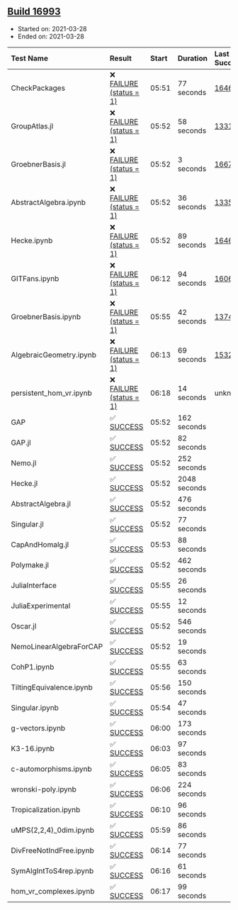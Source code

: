 ## [Build 16993](https://oscarci.mathematik.uni-kl.de/job/oscar/16993/)

* Started on: 2021-03-28
* Ended on: 2021-03-28

| Test Name    | Result | Start | Duration | Last Success | First Failure |
|:-------------|:-------|:------|:---------|:-------------|:--------------|
| CheckPackages | ❌ [FAILURE (status = 1)](https://oscarci.mathematik.uni-kl.de/job/oscar/16993/artifact/logs/build-16993/CheckPackages.log) | 05:51 | 77 seconds | [16463](https://oscarci.mathematik.uni-kl.de/job/oscar/16463/) | [16464](https://oscarci.mathematik.uni-kl.de/job/oscar/16464/) |
| GroupAtlas.jl | ❌ [FAILURE (status = 1)](https://oscarci.mathematik.uni-kl.de/job/oscar/16993/artifact/logs/build-16993/GroupAtlas.jl.log) | 05:52 | 58 seconds | [13311](https://oscarci.mathematik.uni-kl.de/job/oscar/13311/) | [13312](https://oscarci.mathematik.uni-kl.de/job/oscar/13312/) |
| GroebnerBasis.jl | ❌ [FAILURE (status = 1)](https://oscarci.mathematik.uni-kl.de/job/oscar/16993/artifact/logs/build-16993/GroebnerBasis.jl.log) | 05:52 | 3 seconds | [16676](https://oscarci.mathematik.uni-kl.de/job/oscar/16676/) | [16677](https://oscarci.mathematik.uni-kl.de/job/oscar/16677/) |
| AbstractAlgebra.ipynb | ❌ [FAILURE (status = 1)](https://oscarci.mathematik.uni-kl.de/job/oscar/16993/artifact/logs/build-16993/AbstractAlgebra.ipynb.log) | 05:52 | 36 seconds | [13355](https://oscarci.mathematik.uni-kl.de/job/oscar/13355/) | [13356](https://oscarci.mathematik.uni-kl.de/job/oscar/13356/) |
| Hecke.ipynb | ❌ [FAILURE (status = 1)](https://oscarci.mathematik.uni-kl.de/job/oscar/16993/artifact/logs/build-16993/Hecke.ipynb.log) | 05:52 | 89 seconds | [16463](https://oscarci.mathematik.uni-kl.de/job/oscar/16463/) | [16464](https://oscarci.mathematik.uni-kl.de/job/oscar/16464/) |
| GITFans.ipynb | ❌ [FAILURE (status = 1)](https://oscarci.mathematik.uni-kl.de/job/oscar/16993/artifact/logs/build-16993/GITFans.ipynb.log) | 06:12 | 94 seconds | [16068](https://oscarci.mathematik.uni-kl.de/job/oscar/16068/) | [16069](https://oscarci.mathematik.uni-kl.de/job/oscar/16069/) |
| GroebnerBasis.ipynb | ❌ [FAILURE (status = 1)](https://oscarci.mathematik.uni-kl.de/job/oscar/16993/artifact/logs/build-16993/GroebnerBasis.ipynb.log) | 05:55 | 42 seconds | [13748](https://oscarci.mathematik.uni-kl.de/job/oscar/13748/) | [13749](https://oscarci.mathematik.uni-kl.de/job/oscar/13749/) |
| AlgebraicGeometry.ipynb | ❌ [FAILURE (status = 1)](https://oscarci.mathematik.uni-kl.de/job/oscar/16993/artifact/logs/build-16993/AlgebraicGeometry.ipynb.log) | 06:13 | 69 seconds | [15322](https://oscarci.mathematik.uni-kl.de/job/oscar/15322/) | [15323](https://oscarci.mathematik.uni-kl.de/job/oscar/15323/) |
| persistent_hom_vr.ipynb | ❌ [FAILURE (status = 1)](https://oscarci.mathematik.uni-kl.de/job/oscar/16993/artifact/logs/build-16993/persistent_hom_vr.ipynb.log) | 06:18 | 14 seconds | unknown | unknown |
| GAP | ✅ [SUCCESS](https://oscarci.mathematik.uni-kl.de/job/oscar/16993/artifact/logs/build-16993/GAP.log) | 05:52 | 162 seconds |  |  |
| GAP.jl | ✅ [SUCCESS](https://oscarci.mathematik.uni-kl.de/job/oscar/16993/artifact/logs/build-16993/GAP.jl.log) | 05:52 | 82 seconds |  |  |
| Nemo.jl | ✅ [SUCCESS](https://oscarci.mathematik.uni-kl.de/job/oscar/16993/artifact/logs/build-16993/Nemo.jl.log) | 05:52 | 252 seconds |  |  |
| Hecke.jl | ✅ [SUCCESS](https://oscarci.mathematik.uni-kl.de/job/oscar/16993/artifact/logs/build-16993/Hecke.jl.log) | 05:52 | 2048 seconds |  |  |
| AbstractAlgebra.jl | ✅ [SUCCESS](https://oscarci.mathematik.uni-kl.de/job/oscar/16993/artifact/logs/build-16993/AbstractAlgebra.jl.log) | 05:52 | 476 seconds |  |  |
| Singular.jl | ✅ [SUCCESS](https://oscarci.mathematik.uni-kl.de/job/oscar/16993/artifact/logs/build-16993/Singular.jl.log) | 05:52 | 77 seconds |  |  |
| CapAndHomalg.jl | ✅ [SUCCESS](https://oscarci.mathematik.uni-kl.de/job/oscar/16993/artifact/logs/build-16993/CapAndHomalg.jl.log) | 05:53 | 88 seconds |  |  |
| Polymake.jl | ✅ [SUCCESS](https://oscarci.mathematik.uni-kl.de/job/oscar/16993/artifact/logs/build-16993/Polymake.jl.log) | 05:52 | 462 seconds |  |  |
| JuliaInterface | ✅ [SUCCESS](https://oscarci.mathematik.uni-kl.de/job/oscar/16993/artifact/logs/build-16993/JuliaInterface.log) | 05:55 | 26 seconds |  |  |
| JuliaExperimental | ✅ [SUCCESS](https://oscarci.mathematik.uni-kl.de/job/oscar/16993/artifact/logs/build-16993/JuliaExperimental.log) | 05:55 | 12 seconds |  |  |
| Oscar.jl | ✅ [SUCCESS](https://oscarci.mathematik.uni-kl.de/job/oscar/16993/artifact/logs/build-16993/Oscar.jl.log) | 05:52 | 546 seconds |  |  |
| NemoLinearAlgebraForCAP | ✅ [SUCCESS](https://oscarci.mathematik.uni-kl.de/job/oscar/16993/artifact/logs/build-16993/NemoLinearAlgebraForCAP.log) | 05:52 | 19 seconds |  |  |
| CohP1.ipynb | ✅ [SUCCESS](https://oscarci.mathematik.uni-kl.de/job/oscar/16993/artifact/logs/build-16993/CohP1.ipynb.log) | 05:55 | 63 seconds |  |  |
| TiltingEquivalence.ipynb | ✅ [SUCCESS](https://oscarci.mathematik.uni-kl.de/job/oscar/16993/artifact/logs/build-16993/TiltingEquivalence.ipynb.log) | 05:56 | 150 seconds |  |  |
| Singular.ipynb | ✅ [SUCCESS](https://oscarci.mathematik.uni-kl.de/job/oscar/16993/artifact/logs/build-16993/Singular.ipynb.log) | 05:54 | 47 seconds |  |  |
| g-vectors.ipynb | ✅ [SUCCESS](https://oscarci.mathematik.uni-kl.de/job/oscar/16993/artifact/logs/build-16993/g-vectors.ipynb.log) | 06:00 | 173 seconds |  |  |
| K3-16.ipynb | ✅ [SUCCESS](https://oscarci.mathematik.uni-kl.de/job/oscar/16993/artifact/logs/build-16993/K3-16.ipynb.log) | 06:03 | 97 seconds |  |  |
| c-automorphisms.ipynb | ✅ [SUCCESS](https://oscarci.mathematik.uni-kl.de/job/oscar/16993/artifact/logs/build-16993/c-automorphisms.ipynb.log) | 06:05 | 83 seconds |  |  |
| wronski-poly.ipynb | ✅ [SUCCESS](https://oscarci.mathematik.uni-kl.de/job/oscar/16993/artifact/logs/build-16993/wronski-poly.ipynb.log) | 06:06 | 224 seconds |  |  |
| Tropicalization.ipynb | ✅ [SUCCESS](https://oscarci.mathematik.uni-kl.de/job/oscar/16993/artifact/logs/build-16993/Tropicalization.ipynb.log) | 06:10 | 96 seconds |  |  |
| uMPS(2,2,4)_0dim.ipynb | ✅ [SUCCESS](https://oscarci.mathematik.uni-kl.de/job/oscar/16993/artifact/logs/build-16993/uMPS-2-2-4-_0dim.ipynb.log) | 05:59 | 86 seconds |  |  |
| DivFreeNotIndFree.ipynb | ✅ [SUCCESS](https://oscarci.mathematik.uni-kl.de/job/oscar/16993/artifact/logs/build-16993/DivFreeNotIndFree.ipynb.log) | 06:14 | 77 seconds |  |  |
| SymAlgIntToS4rep.ipynb | ✅ [SUCCESS](https://oscarci.mathematik.uni-kl.de/job/oscar/16993/artifact/logs/build-16993/SymAlgIntToS4rep.ipynb.log) | 06:16 | 61 seconds |  |  |
| hom_vr_complexes.ipynb | ✅ [SUCCESS](https://oscarci.mathematik.uni-kl.de/job/oscar/16993/artifact/logs/build-16993/hom_vr_complexes.ipynb.log) | 06:17 | 99 seconds |  |  |
